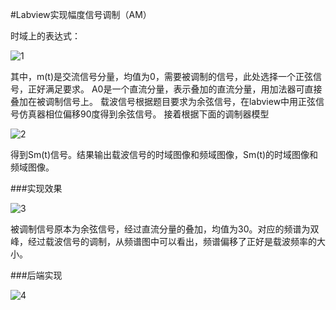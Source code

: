 #Labview实现幅度信号调制（AM）

时域上的表达式：

![1](http://images0.cnblogs.com/blog2015/701997/201507/231405091627262.png)

其中，m(t)是交流信号分量，均值为0，需要被调制的信号，此处选择一个正弦信号，正好满足要求。
A0是一个直流分量，表示叠加的直流分量，用加法器可直接叠加在被调制信号上。
载波信号根据题目要求为余弦信号，在labview中用正弦信号仿真器相位偏移90度得到余弦信号。
接着根据下面的调制器模型

![2](http://images0.cnblogs.com/blog2015/701997/201507/231405200068883.png)

得到Sm(t)信号。结果输出载波信号的时域图像和频域图像，Sm(t)的时域图像和频域图像。

###实现效果

![3](http://images0.cnblogs.com/blog2015/701997/201507/231405306465331.png)

被调制信号原本为余弦信号，经过直流分量的叠加，均值为30。对应的频谱为双峰，经过载波信号的调制，从频谱图中可以看出，频谱偏移了正好是载波频率的大小。

###后端实现

![4](http://images0.cnblogs.com/blog2015/701997/201507/231410411931858.jpg)